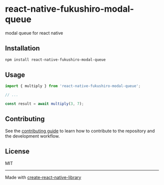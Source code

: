 # react-native-fukushiro-modal-queue

modal queue for react native

## Installation

```sh
npm install react-native-fukushiro-modal-queue
```

## Usage

```js
import { multiply } from 'react-native-fukushiro-modal-queue';

// ...

const result = await multiply(3, 7);
```

## Contributing

See the [contributing guide](CONTRIBUTING.md) to learn how to contribute to the repository and the development workflow.

## License

MIT

---

Made with [create-react-native-library](https://github.com/callstack/react-native-builder-bob)
